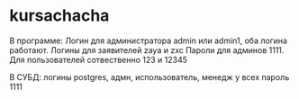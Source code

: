 # kursachacha
В программе:
Логин для администратора admin или admin1, оба логина работают. Логины для заявителей zaya и zxc
Пароли для админов 1111. Для пользователей сотвественно 123 и 12345

В СУБД:
логины postgres, адмн, использователь, менедж
у всех пароль 1111

